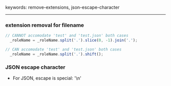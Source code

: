 keywords: remove-extensions, json-escape-character

---
### extension removal for filename
```js
// CANNOT accomodate 'test' and 'test.json' both cases
  _roleName = _roleName.split('.').slice(0, -1).join('.');

// CAN accomodate 'test' and 'test.json' both cases
  _roleName = _roleName.split('.').shift();
```

### JSON escape character
* For JSON, escape is special: '\\n'